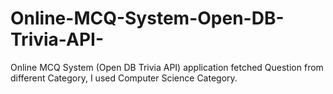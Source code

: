# Online-MCQ-System-Open-DB-Trivia-API-
Online MCQ System (Open DB Trivia API) application fetched Question from different Category, I used Computer Science Category.
